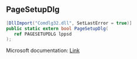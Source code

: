 ## PageSetupDlg

```csharp
[DllImport("Comdlg32.dll", SetLastError = true)]
public static extern bool PageSetupDlg(
   ref PAGESETUPDLG lppsd
);
```

Microsoft documentation: [Link](https://learn.microsoft.com/en-us/previous-versions/windows/desktop/legacy/ms646937(v=vs.85))

